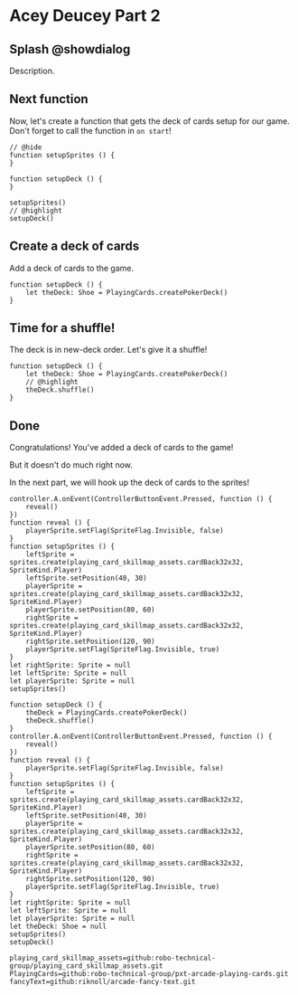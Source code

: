 # Acey Deucey Part 2

## Splash @showdialog

Description.

## Next function

Now, let's create a function that gets the deck of cards setup for our game.
Don't forget to call the function in `on start`!

```blocks
// @hide
function setupSprites () {
}

function setupDeck () {
}

setupSprites()
// @highlight
setupDeck()
```

## Create a deck of cards

Add a deck of cards to the game.

```block
function setupDeck () {
    let theDeck: Shoe = PlayingCards.createPokerDeck()
}
```

## Time for a shuffle!

The deck is in new-deck order. Let's give it a shuffle!

```block
function setupDeck () {
    let theDeck: Shoe = PlayingCards.createPokerDeck()
    // @highlight
    theDeck.shuffle()
}
```

## Done

Congratulations! You've added a deck of cards to the game!

But it doesn't do much right now.

In the next part, we will hook up the deck of cards to the sprites!

```template
controller.A.onEvent(ControllerButtonEvent.Pressed, function () {
    reveal()
})
function reveal () {
    playerSprite.setFlag(SpriteFlag.Invisible, false)
}
function setupSprites () {
    leftSprite = sprites.create(playing_card_skillmap_assets.cardBack32x32, SpriteKind.Player)
    leftSprite.setPosition(40, 30)
    playerSprite = sprites.create(playing_card_skillmap_assets.cardBack32x32, SpriteKind.Player)
    playerSprite.setPosition(80, 60)
    rightSprite = sprites.create(playing_card_skillmap_assets.cardBack32x32, SpriteKind.Player)
    rightSprite.setPosition(120, 90)
    playerSprite.setFlag(SpriteFlag.Invisible, true)
}
let rightSprite: Sprite = null
let leftSprite: Sprite = null
let playerSprite: Sprite = null
setupSprites()
```

```ghost
function setupDeck () {
    theDeck = PlayingCards.createPokerDeck()
    theDeck.shuffle()
}
controller.A.onEvent(ControllerButtonEvent.Pressed, function () {
    reveal()
})
function reveal () {
    playerSprite.setFlag(SpriteFlag.Invisible, false)
}
function setupSprites () {
    leftSprite = sprites.create(playing_card_skillmap_assets.cardBack32x32, SpriteKind.Player)
    leftSprite.setPosition(40, 30)
    playerSprite = sprites.create(playing_card_skillmap_assets.cardBack32x32, SpriteKind.Player)
    playerSprite.setPosition(80, 60)
    rightSprite = sprites.create(playing_card_skillmap_assets.cardBack32x32, SpriteKind.Player)
    rightSprite.setPosition(120, 90)
    playerSprite.setFlag(SpriteFlag.Invisible, true)
}
let rightSprite: Sprite = null
let leftSprite: Sprite = null
let playerSprite: Sprite = null
let theDeck: Shoe = null
setupSprites()
setupDeck()
```

```package
playing_card_skillmap_assets=github:robo-technical-group/playing_card_skillmap_assets.git
PlayingCards=github:robo-technical-group/pxt-arcade-playing-cards.git
fancyText=github:riknoll/arcade-fancy-text.git
```
